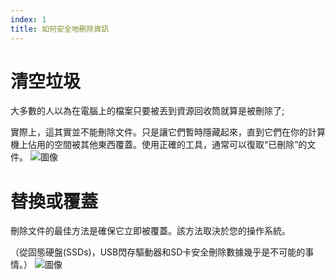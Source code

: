 ```yaml
---
index: 1
title: 如何安全地刪除資訊
---
```

# 清空垃圾

大多數的人以為在電腦上的檔案只要被丟到資源回收筒就算是被刪除了;

實際上，這其實並不能刪除文件。只是讓它們暫時隱藏起來，直到它們在你的計算機上佔用的空間被其他東西覆蓋。使用正確的工具，通常可以復取“已刪除”的文件。
![圖像](deleting1.png)

# 替換或覆蓋

刪除文件的最佳方法是確保它立即被覆蓋。該方法取決於您的操作系統。

（從固態硬盤(SSDs)，USB閃存驅動器和SD卡安全刪除數據幾乎是不可能的事情。）
![圖像](deleting2.png)